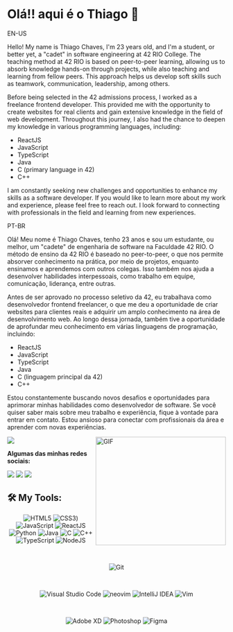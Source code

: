 # Olá!! aqui é o Thiago 👋

EN-US

Hello! My name is Thiago Chaves, I'm 23 years old, and I'm a student, or better yet, a "cadet" in software engineering at 42 RIO College. The teaching method at 42 RIO is based on peer-to-peer learning, allowing us to absorb knowledge hands-on through projects, while also teaching and learning from fellow peers. This approach helps us develop soft skills such as teamwork, communication, leadership, among others.

Before being selected in the 42 admissions process, I worked as a freelance frontend developer. This provided me with the opportunity to create websites for real clients and gain extensive knowledge in the field of web development. Throughout this journey, I also had the chance to deepen my knowledge in various programming languages, including:

<ul>
 <li>ReactJS</li>
 <li>JavaScript</li>
 <li>TypeScript</li>
 <li>Java</li>
 <li>C (primary language in 42)</li>
 <li>C++</li>
</ul>

I am constantly seeking new challenges and opportunities to enhance my skills as a software developer. If you would like to learn more about my work and experience, please feel free to reach out. I look forward to connecting with professionals in the field and learning from new experiences.

PT-BR

Olá! Meu nome é Thiago Chaves, tenho 23 anos e sou um estudante, ou melhor, um "cadete" de engenharia de software na Faculdade 42 RIO. O método de ensino da 42 RIO é baseado no peer-to-peer, o que nos permite absorver conhecimento na prática, por meio de projetos, enquanto ensinamos e aprendemos com outros colegas. Isso também nos ajuda a desenvolver habilidades interpessoais, como trabalho em equipe, comunicação, liderança, entre outras.

Antes de ser aprovado no processo seletivo da 42, eu trabalhava como desenvolvedor frontend freelancer, o que me deu a oportunidade de criar websites para clientes reais e adquirir um amplo conhecimento na área de desenvolvimento web. Ao longo dessa jornada, também tive a oportunidade de aprofundar meu conhecimento em várias linguagens de programação, incluindo:

<ul>
<li>ReactJS</li>
<li>JavaScript</li>
<li>TypeScript</li>
<li>Java</li>
<li>C (linguagem principal da 42)</li>
<li>C++</li>
</ul>

Estou constantemente buscando novos desafios e oportunidades para aprimorar minhas habilidades como desenvolvedor de software. Se você quiser saber mais sobre meu trabalho e experiência, fique à vontade para entrar em contato. Estou ansioso para conectar com profissionais da área e aprender com novas experiências.

 <img align="right" alt="GIF" src="https://github.com/abhisheknaiidu/abhisheknaiidu/blob/master/code.gif?raw=true"  width="300" height="250" />
 

<div align="left">
  <img src="http://github-readme-streak-stats.herokuapp.com?user=aghiot61&theme=neon-dark&hide_border=true&background=DD272700" />
</div>

 **Algumas das minhas redes sociais:**
  
  <div>
  <a href="https://www.instagram.com/thiagosc61/" target="_blank"><img src="https://img.shields.io/badge/-Instagram-%23E4405F?style=for-the-badge&logo=instagram&logoColor=white" target="_blank"></a>
  <a href = "mailto:contatothiagoschaves61@gmail.com"><img src="https://img.shields.io/badge/-Gmail-%23333?style=for-the-badge&logo=gmail&logoColor=white" target="_blank"></a>
   <a href="https://www.linkedin.com/in/thiago-chaves-2469b6218/" target="_blank"><img src="https://img.shields.io/badge/-LinkedIn-%230077B5?style=for-the-badge&logo=linkedin&logoColor=white" target="_blank"></a> 
</div>

## 🛠 **My Tools:**

<div align="center">
  
![HTML5](https://img.shields.io/badge/html5-%23E34F26.svg?style=for-the-badge&logo=html5&logoColor=white)
![CSS3](https://img.shields.io/badge/css3-%231572B6.svg?style=for-the-badge&logo=css3&logoColor=white))
![JavaScript](https://img.shields.io/badge/javascript-%23323330.svg?style=for-the-badge&logo=javascript&logoColor=%23F7DF1E)
![ReactJS](https://img.shields.io/badge/react-C.svg?style=for-the-badge&logo=react&color=282C34)
![Python](https://img.shields.io/badge/python-%23323330.svg?style=for-the-badge&logo=python&logoColor=FFDB4F&color=1F4361)
![Java](https://img.shields.io/badge/java-%23ED8B00.svg?style=for-the-badge&logo=openjdk&logoColor=white)
![C](https://img.shields.io/badge/c-%2300599C.svg?style=for-the-badge&logo=c&logoColor=white)
![C++](https://img.shields.io/badge/c++-%2300599C.svg?style=for-the-badge&logo=c%2B%2B&logoColor=white)
![TypeScript](https://img.shields.io/badge/typescript-%23323330.svg?style=for-the-badge&logo=typescript&logoColor=FFFFFF&color=2F74C0)
![NodeJS](https://img.shields.io/badge/node.js-6DA55F?style=for-the-badge&logo=node.js&logoColor=white)

<br>


![Git](https://img.shields.io/badge/git-%23F05033.svg?style=for-the-badge&logo=git&logoColor=white)

<br>

![Visual Studio Code](https://img.shields.io/badge/Visual%20Studio%20Code-0078d7.svg?style=for-the-badge&logo=visual-studio-code&logoColor=white)
![neovim](https://img.shields.io/badge/neovim-%23430098.svg?style=for-the-badge&logo=neovim&color=0B151B)
![IntelliJ IDEA](https://img.shields.io/badge/IntelliJIDEA-000000.svg?style=for-the-badge&logo=intellij-idea&logoColor=white)
![Vim](https://img.shields.io/badge/VIM-%2311AB00.svg?style=for-the-badge&logo=vim&logoColor=white)

<br>
  
![Adobe XD](https://img.shields.io/badge/Adobe%20XD-470137?style=for-the-badge&logo=Adobe%20XD&logoColor=#FF61F6)
![Photoshop](https://img.shields.io/badge/adobe%20photoshop-%2331A8FF.svg?style=for-the-badge&logo=adobe%20photoshop&logoColor=white)
![Figma](https://img.shields.io/badge/figma-C.svg?style=for-the-badge&logo=figma&color=fff)
